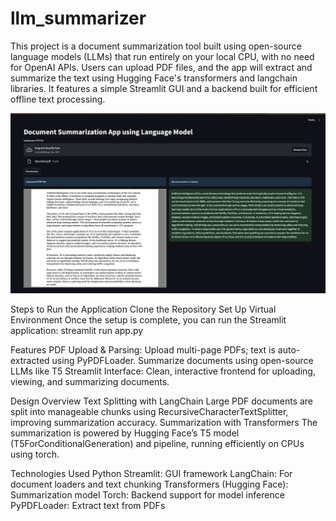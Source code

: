 # llm_summarizer
This project is a document summarization tool built using open-source language models (LLMs) that run entirely on your local CPU, with no need for OpenAI APIs. Users can upload PDF files, and the app will extract and summarize the text using Hugging Face's transformers and langchain libraries. It features a simple Streamlit GUI and a backend built for efficient offline text processing.

![App view](data/image.png)


Steps to Run the Application
Clone the Repository
Set Up Virtual Environment
Once the setup is complete, you can run the Streamlit application: streamlit run app.py




Features
PDF Upload & Parsing: Upload multi-page PDFs; text is auto-extracted using PyPDFLoader.
Summarize documents using open-source LLMs like T5
Streamlit Interface: Clean, interactive frontend for uploading, viewing, and summarizing documents.

Design Overview
Text Splitting with LangChain
Large PDF documents are split into manageable chunks using RecursiveCharacterTextSplitter, improving summarization accuracy.
Summarization with Transformers
The summarization is powered by Hugging Face’s T5 model (T5ForConditionalGeneration) and pipeline, running efficiently on CPUs using torch.

Technologies Used
Python
Streamlit: GUI framework
LangChain: For document loaders and text chunking
Transformers (Hugging Face): Summarization model
Torch: Backend support for model inference
PyPDFLoader: Extract text from PDFs
